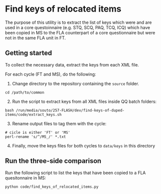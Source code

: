# Find keys of relocated items

The purpose of this utility is to extract the list of keys which were and are used in a core questoinnaire (e.g. STQ, SCQ, PAQ, TCQ, ICQ) which have been copied in MS to the FLA counterpart of a core questionnaire but were not in the same FLA unit in FT.

## Getting started

To collect the necessary data, extract the keys from each XML file. 

For each cycle (FT and MS), do the following: 

1. Change directory to the repository containing the `source` folder.

```
cd /path/to/common
```

2. Run the script to extract keys from all XML files inside QQ batch folders: 

```
bash /run/media/souto/257-FLASH/dev/find-keys-of-duped-items/code/extract_keys.sh
```
<!-- 
for f in $(find source/0?_QQ?_N -name "*.xml"); do id=$(echo $(basename $f) | cut -d"_" -f4 | cut -d"-" -f1); echo $id; echo $f; grep -Poh --color '(?<=<label key=")[^"]+(?=")' $f > ../../ACER-PISA-2025-MS/keys/PISA2025FT_$id.txt; done
-->

3. Rename output files to tag them with the cycle:

```
# cicle is either 'FT' or 'MS'
perl-rename 's/^/MS_/' *.txt
```

4. Finally, move the keys files for both cycles to `data/keys` in this directory

## Run the three-side comparison

Run the following script to list the keys that have been copied to a FLA quesitonnaire in MS:

```
python code/find_keys_of_relocated_items.py
```